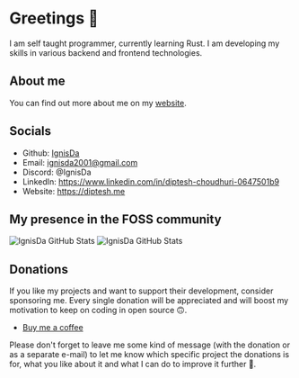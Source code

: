 # Greetings 👋

I am self taught programmer, currently learning Rust.
I am developing my skills in various backend and frontend technologies.

## About me

You can find out more about me on my [website](https://diptesh.me).

## Socials

- Github: [IgnisDa](https://github.com/IgnisDa/)
- Email: ignisda2001@gmail.com
- Discord: @IgnisDa
- LinkedIn: https://www.linkedin.com/in/diptesh-choudhuri-0647501b9
- Website: https://diptesh.me

## My presence in the FOSS community

![IgnisDa GitHub Stats](https://github-readme-stats.vercel.app/api?username=ignisda&show_icons=true&locale=en&theme=dark)
![IgnisDa GitHub Stats](https://streak-stats.demolab.com/?user=ignisda&theme=dark)

## Donations


If you like my projects and want to support their development, consider sponsoring me. Every single donation will be appreciated and will boost my motivation to keep on coding in open source 🙃. 

- [Buy me a coffee](https://www.buymeacoffee.com/ignisda)

Please don't forget to leave me some kind of message (with the donation or as a separate e-mail) to let me know which specific project the donations is for, what you like about it and what I can do to improve it further 🙂.
